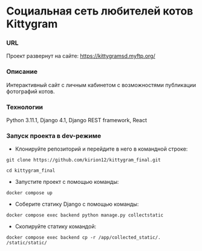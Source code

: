 # Социальная сеть любителей котов Kittygram
### URL
Проект развернут на сайте:
https://kittygramsd.myftp.org/
### Описание
Интерактивный сайт с личным кабинетом с возможностями публикации фотографий котов.
### Технологии
Python 3.11.1,
Django 4.1,
Django REST framework, 
React
### Запуск проекта в dev-режиме
- Клонируйте репозиторий и перейдите в него в командной строке:
```
git clone https://github.com/kirion12/kittygram_final.git
```
```
cd kittygram_final
```
- Запустите проект с помощью команды:
```
docker compose up
```
- Соберите статику Django с помощью команды:
```
docker compose exec backend python manage.py collectstatic
```
- Скопируйте статику командой:
```
docker compose exec backend cp -r /app/collected_static/. /static/static/
```